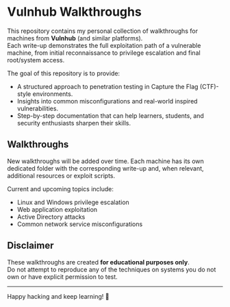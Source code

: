 

# Vulnhub Walkthroughs

This repository contains my personal collection of walkthroughs for machines from **Vulnhub** (and similar platforms).  
Each write-up demonstrates the full exploitation path of a vulnerable machine, from initial reconnaissance to privilege escalation and final root/system access.  

The goal of this repository is to provide:  
- A structured approach to penetration testing in Capture the Flag (CTF)-style environments.  
- Insights into common misconfigurations and real-world inspired vulnerabilities.  
- Step-by-step documentation that can help learners, students, and security enthusiasts sharpen their skills.  

## Walkthroughs

New walkthroughs will be added over time. Each machine has its own dedicated folder with the corresponding write-up and, when relevant, additional resources or exploit scripts.  

Current and upcoming topics include:  
- Linux and Windows privilege escalation  
- Web application exploitation  
- Active Directory attacks  
- Common network service misconfigurations  

## Disclaimer

These walkthroughs are created **for educational purposes only**.  
Do not attempt to reproduce any of the techniques on systems you do not own or have explicit permission to test.  

---

Happy hacking and keep learning! 🚀


